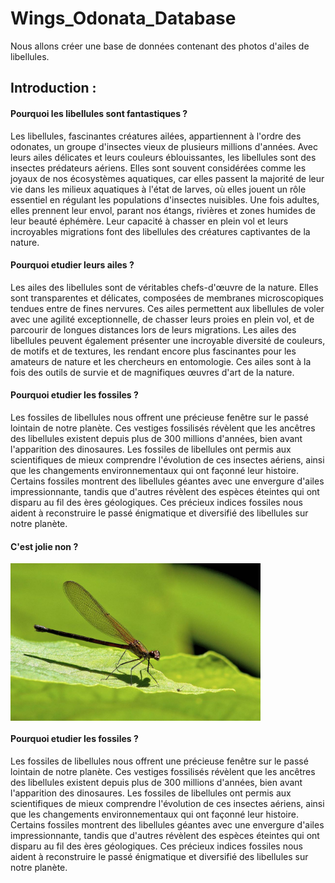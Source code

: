 # Wings_Odonata_Database
Nous allons créer une base de données contenant des photos d'ailes de libellules.
## Introduction : 
#### Pourquoi les libellules sont fantastiques ?
Les libellules, fascinantes créatures ailées, appartiennent à l'ordre des odonates, un groupe d'insectes vieux de plusieurs millions d'années. Avec leurs ailes délicates et leurs couleurs éblouissantes, les libellules sont des insectes prédateurs aériens. Elles sont souvent considérées comme les joyaux de nos écosystèmes aquatiques, car elles passent la majorité de leur vie dans les milieux aquatiques à l'état de larves, où elles jouent un rôle essentiel en régulant les populations d'insectes nuisibles. Une fois adultes, elles prennent leur envol, parant nos étangs, rivières et zones humides de leur beauté éphémère. Leur capacité à chasser en plein vol et leurs incroyables migrations font des libellules des créatures captivantes de la nature.
#### Pourquoi etudier leurs ailes ? 
Les ailes des libellules sont de véritables chefs-d'œuvre de la nature. Elles sont transparentes et délicates, composées de membranes microscopiques tendues entre de fines nervures. Ces ailes permettent aux libellules de voler avec une agilité exceptionnelle, de chasser leurs proies en plein vol, et de parcourir de longues distances lors de leurs migrations. Les ailes des libellules peuvent également présenter une incroyable diversité de couleurs, de motifs et de textures, les rendant encore plus fascinantes pour les amateurs de nature et les chercheurs en entomologie. Ces ailes sont à la fois des outils de survie et de magnifiques œuvres d'art de la nature.

#### Pourquoi etudier les fossiles ?
Les fossiles de libellules nous offrent une précieuse fenêtre sur le passé lointain de notre planète. Ces vestiges fossilisés révèlent que les ancêtres des libellules existent depuis plus de 300 millions d'années, bien avant l'apparition des dinosaures. Les fossiles de libellules ont permis aux scientifiques de mieux comprendre l'évolution de ces insectes aériens, ainsi que les changements environnementaux qui ont façonné leur histoire. Certains fossiles montrent des libellules géantes avec une envergure d'ailes impressionnante, tandis que d'autres révèlent des espèces éteintes qui ont disparu au fil des ères géologiques. Ces précieux indices fossiles nous aident à reconstruire le passé énigmatique et diversifié des libellules sur notre planète.

#### C'est jolie non ? 
<img align="center" src="img/zygoptera.jpg" width="400">
<br>

#### Pourquoi etudier les fossiles ?
Les fossiles de libellules nous offrent une précieuse fenêtre sur le passé lointain de notre planète. Ces vestiges fossilisés révèlent que les ancêtres des libellules existent depuis plus de 300 millions d'années, bien avant l'apparition des dinosaures. Les fossiles de libellules ont permis aux scientifiques de mieux comprendre l'évolution de ces insectes aériens, ainsi que les changements environnementaux qui ont façonné leur histoire. Certains fossiles montrent des libellules géantes avec une envergure d'ailes impressionnante, tandis que d'autres révèlent des espèces éteintes qui ont disparu au fil des ères géologiques. Ces précieux indices fossiles nous aident à reconstruire le passé énigmatique et diversifié des libellules sur notre planète.
